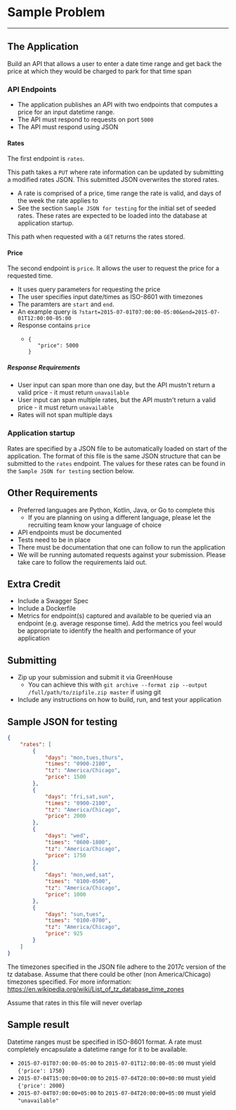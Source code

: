 # **Sample Problem**

------------
## The Application
Build an API that allows a user to enter a date time range and get back the price at which they would be charged to park for that time span

### API Endpoints
- The application publishes an API with two endpoints that computes a price for an input datetime range.
- The API must respond to requests on port `5000`
- The API must respond using JSON

#### Rates
The first endpoint is `rates`.

This path takes a `PUT` where rate information can be updated by submitting a modified rates JSON. This submitted JSON overwrites the stored rates.

- A rate is comprised of a price, time range the rate is valid, and days of the week the rate applies to
- See the section `Sample JSON for testing` for the initial set of seeded rates. These rates are expected to be loaded into the database at application startup.

This path when requested with a `GET` returns the rates stored.

#### Price
The second endpoint is `price`. It allows the user to request the price for a requested time.

- It uses query parameters for requesting the price
- The user specifies input date/times as ISO-8601 with timezones
- The paramters are `start` and `end`. 
- An example query is `?start=2015-07-01T07:00:00-05:00&end=2015-07-01T12:00:00-05:00`
- Response contains `price`
  - ```
    {
       "price": 5000
    }
    ```

##### Response Requirements
- User input can span more than one day, but the API mustn't return a valid price  - it must return `unavailable`
- User input can span multiple rates, but the API mustn't return a valid price - it must return `unavailable`
- Rates will not span multiple days

### Application startup
Rates are specified by a JSON file to be automatically loaded on start of the application. The format of this file is the same JSON structure that can be submitted to the `rates` endpoint. The values for these rates can be found in the `Sample JSON for testing` section below.

## Other Requirements

- Preferred languages are Python, Kotlin, Java, or Go to complete this
  * If you are planning on using a different language, please let the recruiting team know your language of choice
- API endpoints must be documented
- Tests need to be in place
- There must be documentation that one can follow to run the application
- We will be running automated requests against your submission. Please take care to follow the requirements laid out.

## Extra Credit

- Include a Swagger Spec
- Include a Dockerfile
- Metrics for endpoint(s) captured and available to be queried via an endpoint (e.g. average response time). Add the metrics you feel would be appropriate to identify the health and performance of your application

## Submitting

* Zip up your submission and submit it via GreenHouse
  * You can achieve this with `git archive --format zip --output /full/path/to/zipfile.zip master` if using git
* Include any instructions on how to build, run, and test your application

## Sample JSON for testing
```json
{
    "rates": [
        {
            "days": "mon,tues,thurs",
            "times": "0900-2100",
            "tz": "America/Chicago",
            "price": 1500
        },
        {
            "days": "fri,sat,sun",
            "times": "0900-2100",
            "tz": "America/Chicago",
            "price": 2000
        },
        {
            "days": "wed",
            "times": "0600-1800",
            "tz": "America/Chicago",
            "price": 1750
        },
        {
            "days": "mon,wed,sat",
            "times": "0100-0500",
            "tz": "America/Chicago",
            "price": 1000
        },
        {
            "days": "sun,tues",
            "times": "0100-0700",
            "tz": "America/Chicago",
            "price": 925
        }
    ]
}

```
The timezones specified in the JSON file adhere to the 2017c version of the tz database. Assume that there could be other (non America/Chicago) timezones specified. For more information: https://en.wikipedia.org/wiki/List_of_tz_database_time_zones

Assume that rates in this file will never overlap

## Sample result
Datetime ranges must be specified in ISO-8601 format.  A rate must completely encapsulate a datetime range for it to be available.


* `2015-07-01T07:00:00-05:00` to `2015-07-01T12:00:00-05:00` must yield `{'price': 1750}`
* `2015-07-04T15:00:00+00:00` to `2015-07-04T20:00:00+00:00` must yield `{'price': 2000}`
* `2015-07-04T07:00:00+05:00` to `2015-07-04T20:00:00+05:00` must yield `"unavailable"`
